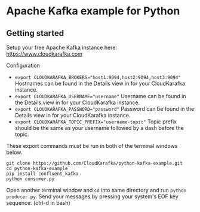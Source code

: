 # Apache Kafka example for Python


## Getting started

Setup your free Apache Kafka instance here: https://www.cloudkarafka.com

Configuration

* `export CLOUDKARAFKA_BROKERS="host1:9094,host2:9094,host3:9094"`
  Hostnames can be found in the Details view in for your CloudKarafka instance.
* `export CLOUDKARAFKA_USERNAME="username"`
  Username can be found in the Details view in for your CloudKarafka instance.
* `export CLOUDKARAFKA_PASSWORD="password"`
  Password can be found in the Details view in for your CloudKarafka instance.
* `export CLOUDKARAFKA_TOPIC_PREFIX="username-topic"`
  Topic prefix should be the same as your username followed by a dash before the topic.

These export commands must be run in both of the terminal windows below.

```
git clone https://github.com/CloudKarafka/python-kafka-example.git
cd python-kafka-example`
pip install confluent_kafka
python consumer.py
```

Open another terminal window and `cd` into same directory and run `python producer.py`.
Send your messages by pressing your system's EOF key sequence. (ctrl-d in bash)
